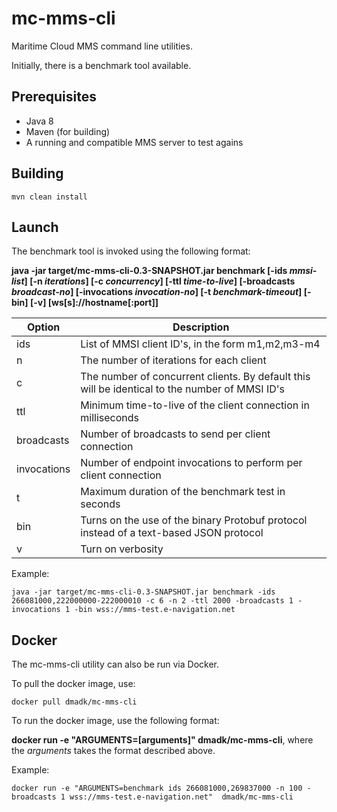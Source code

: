 mc-mms-cli
==========================

Maritime Cloud MMS command line utilities.

Initially, there is a benchmark tool available.

## Prerequisites

* Java 8
* Maven (for building)
* A running and compatible MMS server to test agains

## Building ##

    mvn clean install

## Launch
The benchmark tool is invoked using the following format:

**java -jar target/mc-mms-cli-0.3-SNAPSHOT.jar benchmark 
  [-ids *mmsi-list*]  [-n *iterations*] [-c *concurrency*] [-ttl *time-to-live*] 
  [-broadcasts *broadcast-no*] [-invocations *invocation-no*] [-t *benchmark-timeout*] 
  [-bin] [-v] [ws[s]://hostname[:port]]**
    
| Option      | Description |
| ----------- | ------------|
| ids         | List of MMSI client ID's, in the form m1,m2,m3-m4 |
| n           | The number of iterations for each client |
| c           | The number of concurrent clients. By default this will be identical to the number of MMSI ID's |
| ttl         | Minimum time-to-live of the client connection in milliseconds |
| broadcasts  | Number of broadcasts to send per client connection |
| invocations | Number of endpoint invocations to perform per client connection |
| t           | Maximum duration of the benchmark test in seconds |
| bin         | Turns on the use of the binary Protobuf protocol instead of a text-based JSON protocol |
| v           | Turn on verbosity |


Example:

    java -jar target/mc-mms-cli-0.3-SNAPSHOT.jar benchmark -ids 266081000,222000000-222000010 -c 6 -n 2 -ttl 2000 -broadcasts 1 -invocations 1 -bin wss://mms-test.e-navigation.net
    
## Docker

The mc-mms-cli utility can also be run via Docker.

To pull the docker image, use:

    docker pull dmadk/mc-mms-cli

To run the docker image, use the following format:

**docker run -e "ARGUMENTS=[arguments]"  dmadk/mc-mms-cli**, where the *arguments* takes the format described above.

Example:

    docker run -e "ARGUMENTS=benchmark ids 266081000,269837000 -n 100 -broadcasts 1 wss://mms-test.e-navigation.net"  dmadk/mc-mms-cli